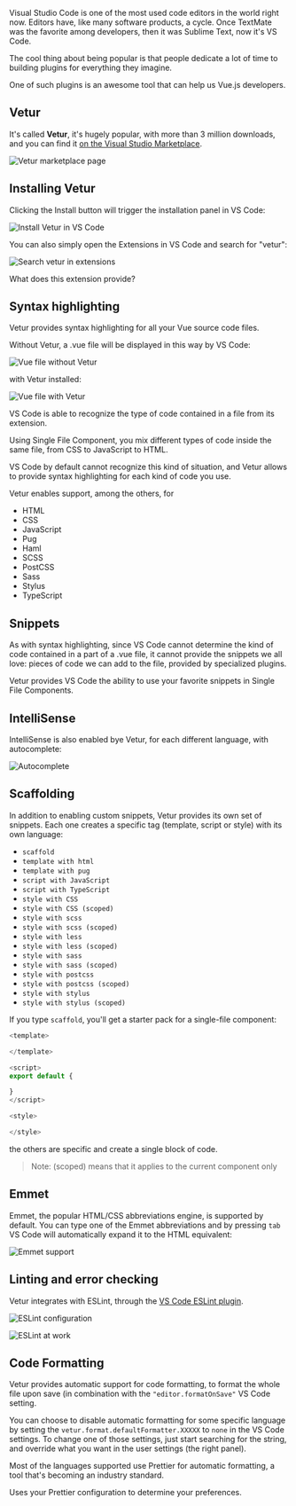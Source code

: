 Visual Studio Code is one of the most used code editors in the world right now. Editors have, like many software products, a cycle. Once TextMate was the favorite among developers, then it was Sublime Text, now it's VS Code.

The cool thing about being popular is that people dedicate a lot of time to building plugins for everything they imagine.

One of such plugins is an awesome tool that can help us Vue.js developers.

## Vetur

It's called **Vetur**, it's hugely popular, with more than 3 million downloads, and you can find it [on the Visual Studio Marketplace](https://marketplace.visualstudio.com/items?itemName=octref.vetur).

![Vetur marketplace page](/vue-vscode/vetur-marketplace-page.png)

## Installing Vetur

Clicking the Install button will trigger the installation panel in VS Code:

![Install Vetur in VS Code](/vue-vscode/vetur-install.png)

You can also simply open the Extensions in VS Code and search for "vetur":

![Search vetur in extensions](/vue-vscode/search-vetur-extensions.png)

What does this extension provide?

## Syntax highlighting

Vetur provides syntax highlighting for all your Vue source code files.

Without Vetur, a .vue file will be displayed in this way by VS Code:

![Vue file without Vetur](/vue-vscode/vue-file-without-vetur.png)

with Vetur installed:

![Vue file with Vetur](/vue-vscode/vue-file-with-vetur.png)

VS Code is able to recognize the type of code contained in a file from its extension.

Using Single File Component, you mix different types of code inside the same file, from CSS to JavaScript to HTML.

VS Code by default cannot recognize this kind of situation, and Vetur allows to provide syntax highlighting for each kind of code you use.

Vetur enables support, among the others, for

- HTML
- CSS
- JavaScript
- Pug
- Haml
- SCSS
- PostCSS
- Sass
- Stylus
- TypeScript

## Snippets

As with syntax highlighting, since VS Code cannot determine the kind of code contained in a part of a .vue file, it cannot provide the snippets we all love: pieces of code we can add to the file, provided by specialized plugins.

Vetur provides VS Code the ability to use your favorite snippets in Single File Components.

## IntelliSense

IntelliSense is also enabled bye Vetur, for each different language, with autocomplete:

![Autocomplete](/vue-vscode/autocomplete.png)

## Scaffolding

In addition to enabling custom snippets, Vetur provides its own set of snippets. Each one creates a specific tag (template, script or style) with its own language:

- `scaffold`
- `template with html`
- `template with pug`
- `script with JavaScript`
- `script with TypeScript`
- `style with CSS`
- `style with CSS (scoped)`
- `style with scss`
- `style with scss (scoped)`
- `style with less`
- `style with less (scoped)`
- `style with sass`
- `style with sass (scoped)`
- `style with postcss`
- `style with postcss (scoped)`
- `style with stylus`
- `style with stylus (scoped)`

If you type `scaffold`, you'll get a starter pack for a single-file component:

```js
<template>

</template>

<script>
export default {

}
</script>

<style>

</style>
```

the others are specific and create a single block of code.

> Note: (scoped) means that it applies to the current component only

## Emmet

Emmet, the popular HTML/CSS abbreviations engine, is supported by default. You can type one of the Emmet abbreviations and by pressing `tab` VS Code will automatically expand it to the HTML equivalent:

![Emmet support](/vue-vscode/emmet.gif)

## Linting and error checking

Vetur integrates with ESLint, through the [VS Code ESLint plugin](https://marketplace.visualstudio.com/items?itemName=dbaeumer.vscode-eslint).

![ESLint configuration](/vue-vscode/eslint-configuration.png)

![ESLint at work](/vue-vscode/eslint-hint.png)

## Code Formatting

Vetur provides automatic support for code formatting, to format the whole file upon save (in combination with the `"editor.formatOnSave"` VS Code setting.

You can choose to disable automatic formatting for some specific language by setting the `vetur.format.defaultFormatter.XXXXX` to `none` in the VS Code settings. To change one of those settings, just start searching for the string, and override what you want in the user settings (the right panel).

Most of the languages supported use Prettier for automatic formatting, a tool that's becoming an industry standard.

Uses your Prettier configuration to determine your preferences.
